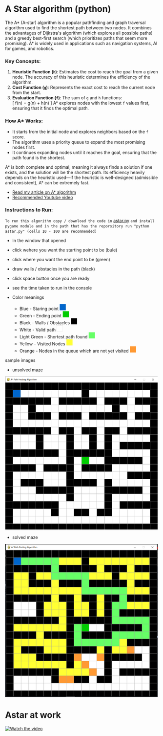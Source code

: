 
# A Star algorithm (python)

The A* (A-star) algorithm is a popular pathfinding and graph traversal algorithm used to find the shortest path between two nodes. It combines the advantages of Dijkstra's algorithm (which explores all possible paths) and a greedy best-first search (which prioritizes paths that seem more promising). A* is widely used in applications such as navigation systems, AI for games, and robotics.

### Key Concepts:
1. **Heuristic Function (`h`)**: Estimates the cost to reach the goal from a given node. The accuracy of this heuristic determines the efficiency of the algorithm.
2. **Cost Function (`g`)**: Represents the exact cost to reach the current node from the start.
3. **Evaluation Function (`f`)**: The sum of `g` and `h` functions:  
   \[
   f(n) = g(n) + h(n)
   \]
   A* explores nodes with the lowest `f` values first, ensuring that it finds the optimal path.

### How A* Works:
- It starts from the initial node and explores neighbors based on the `f` score.
- The algorithm uses a priority queue to expand the most promising nodes first.
- It continues expanding nodes until it reaches the goal, ensuring that the path found is the shortest.

A* is both complete and optimal, meaning it always finds a solution if one exists, and the solution will be the shortest path. Its efficiency heavily depends on the heuristic used—if the heuristic is well-designed (admissible and consistent), A* can be extremely fast.

 - [Read my article on A* algorithm](https://medium.com/@kiran09082001/mastering-the-a-search-algorithm-in-python-a-real-time-visualization-guide-3c4685dfd7a7)
 - [Recommended Youtube video](https://www.youtube.com/watch?v=JtiK0DOeI4A)


### Instructions to Run:
`To run this algorithm copy / download the code in` [astar.py](https://github.com/kirankumar2079/codebytes/blob/main/astar_search_algo/astar.py) `and install pygame module and in the path that has the reporsitory run "python astar.py" (cells 10 - 100 are recommended)`
 - In the window that opened
 - click wehere you want the starting point to be (bule)
 - click where you want the end point to be (green)
 - draw walls / obstacles in the path (black)
 - click space button once you are ready
 - see the time taken to run in the console

 - Color meanings
    - Blue - Staring point  <img src="https://github.com/kirankumar2079/codebytes/blob/main/astar_search_algo/images/start.png" alt="starting suare" width="20" height="20">
    - Green - Ending point  <img src="https://github.com/kirankumar2079/codebytes/blob/main/astar_search_algo/images/end.png" alt="ending square" width="20" height="20">
    - Black - Walls / Obstacles  <img src="https://github.com/kirankumar2079/codebytes/blob/main/astar_search_algo/images/wall.png" alt="Wall squares" width="20" height="20">
    - White - Valid path  <img src="https://github.com/kirankumar2079/codebytes/blob/main/astar_search_algo/images/valid.png" alt="valid square" width="20" height="20">
    - Light Green - Shortest path found  <img src="https://github.com/kirankumar2079/codebytes/blob/main/astar_search_algo/images/path.png" alt="path square" width="20" height="20">
    - Yellow - Visited Nodes  <img src="https://github.com/kirankumar2079/codebytes/blob/main/astar_search_algo/images/visited.png" alt="visited squares" width="20" height="20">
    - Orange - Nodes in the queue which are not yet visited  <img src="https://github.com/kirankumar2079/codebytes/blob/main/astar_search_algo/images/queued.png" alt="queued squares" width="20" height="20">


 sample images
 - unsolved maze
 <img src="https://github.com/kirankumar2079/codebytes/blob/main/astar_search_algo/images/maze1.png" alt="Unsolved Maze" width="500" height="500">

  - solved maze
 <img src="https://github.com/kirankumar2079/codebytes/blob/main/astar_search_algo/images/solution1.png" alt="Solved Maze" width="500" height="500">

 # Astar at work

[![Watch the video](videos/astar.gif)](videos/Astar.mp4)
